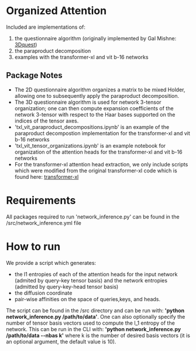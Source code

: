 
# Organized Attention

Included are implementations of:
1) the questionnaire algorithm (originally implemented by Gal Mishne: [3Dquest](https://github.com/gmishne/pyquest)) 
2) the paraproduct decomposition
3) examples with the transformer-xl and vit b-16 networks

## Package Notes
- The 2D questionnaire algorithm organizes a matrix to be mixed Holder, allowing one to subsequently apply the paraproduct decomposition.
- The 3D questionnaire algorithm is used for network 3-tensor organization; one can then compute expansion coefficients of the network 3-tensor with respect to the Haar bases supported on the indices of the tensor axes.
- 'txl_vit_paraproduct_decompositions.ipynb' is an example of the paraproduct decompostion implementation for the transformer-xl and vit b-16 networks
- 'txl_vit_tensor_organizations.ipynb' is an example notebook for organization of the attention heads for the transformer-xl and vit b-16 networks
- For the transformer-xl attention head extraction, we only include scripts which were modified from the original transformer-xl code which is found here: [transformer-xl](https://github.com/kimiyoung/transformer-xl)

# Requirements

All packages required to run 'network_inference.py' can be found in the /src/network_inference.yml file

# How to run

We provide a script which generates:
- the l1 entropies of each of the attention heads for the input network (admited by query-key tensor basis) and the network entropies (admitted by query-key-head tensor basis)
- the diffusion coordinate
- pair-wise affinities on the space of queries,keys, and heads.

The script can be found in the /src directory and can be run with:
**'python network_inference.py /path/to/data'**.
One can also optionally specify the number of tensor basis vectors used to compute the l_1 entropy of the network. 
This can be run in the CLI with: **'python network_inference.py /path/to/data --nbas k'** where k is the number of desired basis vectors (it is an optional argument, the default value is 10).


